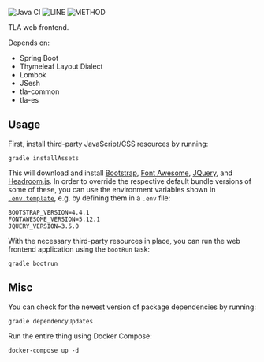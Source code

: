 ![Java CI](https://github.com/JKatzwinkel/tla-web/workflows/build/badge.svg)
![LINE](https://img.shields.io/badge/line--coverage-46%25-orange.svg)
![METHOD](https://img.shields.io/badge/method--coverage-43%25-orange.svg)

TLA web frontend.

Depends on:

- Spring Boot
- Thymeleaf Layout Dialect
- Lombok
- JSesh
- tla-common
- tla-es


## Usage

First, install third-party JavaScript/CSS resources by running:

    gradle installAssets

This will download and install [Bootstrap](https://getbootstrap.com/), [Font Awesome](https://fontawesome.com/),
[JQuery](https://jquery.com/), and [Headroom.js](https://wicky.nillia.ms/headroom.js/).
In order to override the respective default bundle versions of some of these, you can use the environment variables
shown in [`.env.template`](.env.template), e.g. by defining them in a `.env` file:

    BOOTSTRAP_VERSION=4.4.1
    FONTAWESOME_VERSION=5.12.1
    JQUERY_VERSION=3.5.0

With the necessary third-party resources in place, you can run the web frontend application using the `bootRun` task:

    gradle bootrun



## Misc

You can check for the newest version of package dependencies by running:

    gradle dependencyUpdates

Run the entire thing using Docker Compose:

    docker-compose up -d

